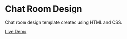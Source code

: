 # Chat Room Design
Chat room design template created using HTML and CSS.

[Live Demo](http://monalighosh.github.io/profile-card-css/)
